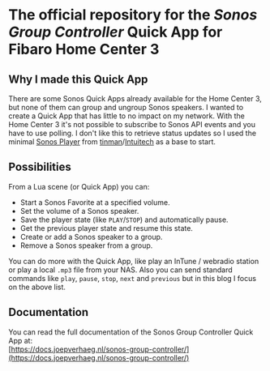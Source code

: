 # The official repository for the *Sonos Group Controller* Quick App for Fibaro Home Center 3

## Why I made this Quick App

There are some Sonos Quick Apps already available for the Home Center 3, but none of them can group and ungroup Sonos speakers. I wanted to create a Quick App that has little to no impact on my network. With the Home Center 3 it's not possible to subscribe to Sonos API events and you have to use polling. I don't like this to retrieve status updates so I used the minimal [Sonos Player](https://marketplace.fibaro.com/items/sonos-player-for-hc3) from [tinman](https://marketplace.fibaro.com/profiles/fibaro-user-unnamed-0d8b1f6e-6a22-4ed5-92be-7927e3617067)/[Intuitech](https://intuitech.de/) as a base to start.

## Possibilities

From a Lua scene (or Quick App) you can:

- Start a Sonos Favorite at a specified volume.
- Set the volume of a Sonos speaker.
- Save the player state (like `PLAY`/`STOP`) and automatically pause.
- Get the previous player state and resume this state.
- Create or add a Sonos speaker to a group.
- Remove a Sonos speaker from a group.

You can do more with the Quick App, like play an InTune / webradio station or play a local `.mp3` file from your NAS. Also you can send standard commands like `play`, `pause`, `stop`, `next` and `previous` but in this blog I focus on the above list.

## Documentation

You can read the full documentation of the Sonos Group Controller Quick App at:  
[https://docs.joepverhaeg.nl/sonos-group-controller/](https://docs.joepverhaeg.nl/sonos-group-controller/)